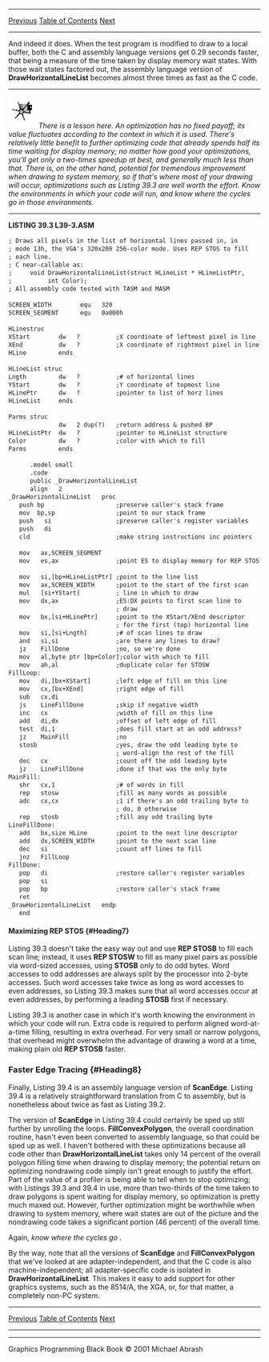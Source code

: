   ------------------------ --------------------------------- --------------------
  [Previous](39-03.html)   [Table of Contents](index.html)   [Next](39-05.html)
  ------------------------ --------------------------------- --------------------

And indeed it does. When the test program is modified to draw to a local
buffer, both the C and assembly language versions get 0.29 seconds
faster, that being a measure of the time taken by display memory wait
states. With those wait states factored out, the assembly language
version of **DrawHorizontalLineList** becomes almost three times as fast
as the C code.

  ------------------- --------------------------------------------------------------------------------------------------------------------------------------------------------------------------------------------------------------------------------------------------------------------------------------------------------------------------------------------------------------------------------------------------------------------------------------------------------------------------------------------------------------------------------------------------------------------------------------------------------
  ![](images/i.jpg)   *There is a lesson here. An optimization has no fixed payoff; its value fluctuates according to the context in which it is used. There's relatively little benefit to further optimizing code that already spends half its time waiting for display memory; no matter how good your optimizations, you'll get only a two-times speedup at best, and generally much less than that. There is, on the other hand, potential for tremendous improvement when drawing to system memory, so if that's where most of your drawing will occur, optimizations such as Listing 39.3 are well worth the effort.*
                      *Know the environments in which your code will run, and know where the cycles go in those environments.*
  ------------------- --------------------------------------------------------------------------------------------------------------------------------------------------------------------------------------------------------------------------------------------------------------------------------------------------------------------------------------------------------------------------------------------------------------------------------------------------------------------------------------------------------------------------------------------------------------------------------------------------------

**LISTING 39.3 L39-3.ASM**

    ; Draws all pixels in the list of horizontal lines passed in, in
    ; mode 13h, the VGA's 320x200 256-color mode. Uses REP STOS to fill
    ; each line.
    ; C near-callable as:
    ;     void DrawHorizontalLineList(struct HLineList * HLineListPtr,
    ;          int Color);
    ; All assembly code tested with TASM and MASM

    SCREEN_WIDTH        equ   320
    SCREEN_SEGMENT      equ   0a000h

    HLinestruc
    XStart        dw   ?          ;X coordinate of leftmost pixel in line
    XEnd          dw   ?          ;X coordinate of rightmost pixel in line
    HLine         ends

    HLineList struc
    Lngth         dw   ?          ;# of horizontal lines
    YStart        dw   ?          ;Y coordinate of topmost line
    HLinePtr      dw   ?          ;pointer to list of horz lines
    HLineList     ends

    Parms struc
                  dw   2 dup(?)   ;return address & pushed BP
    HLineListPtr  dw   ?          ;pointer to HLineList structure
    Color         dw   ?          ;color with which to fill
    Parms         ends

          .model small
          .code
          public _DrawHorizontalLineList
          align   2
    _DrawHorizontalLineList   proc
       push bp                    ;preserve caller's stack frame
       mov  bp,sp                 ;point to our stack frame
       push   si                  ;preserve caller's register variables
       push   di
       cld                        ;make string instructions inc pointers

       mov   ax,SCREEN_SEGMENT
       mov   es,ax                ;point ES to display memory for REP STOS

       mov   si,[bp+HLineListPtr] ;point to the line list
       mov   ax,SCREEN_WIDTH      ;point to the start of the first scan
       mul   [si+YStart]          ; line in which to draw
       mov   dx,ax                ;ES:DX points to first scan line to
                                  ; draw
       mov   bx,[si+HLinePtr]     ;point to the XStart/XEnd descriptor
                                  ; for the first (top) horizontal line
       mov   si,[si+Lngth]        ;# of scan lines to draw
       and   si,si                ;are there any lines to draw?
       jz    FillDone             ;no, so we're done
       mov   al,byte ptr [bp+Color];color with which to fill
       mov   ah,al                ;duplicate color for STOSW
    FillLoop:
       mov   di,[bx+XStart]       ;left edge of fill on this line
       mov   cx,[bx+XEnd]         ;right edge of fill
       sub   cx,di
       js    LineFillDone         ;skip if negative width
       inc   cx                   ;width of fill on this line
       add   di,dx                ;offset of left edge of fill
       test  di,1                 ;does fill start at an odd address?
       jz    MainFill             ;no
       stosb                      ;yes, draw the odd leading byte to
                                  ; word-align the rest of the fill
       dec   cx                   ;count off the odd leading byte
       jz    LineFillDone         ;done if that was the only byte
    MainFill:
       shr   cx,1                 ;# of words in fill
       rep   stosw                ;fill as many words as possible
       adc   cx,cx                ;1 if there's an odd trailing byte to
                                  ; do, 0 otherwise
       rep   stosb                ;fill any odd trailing byte
    LineFillDone:
       add   bx,size HLine        ;point to the next line descriptor
       add   dx,SCREEN_WIDTH      ;point to the next scan line
       dec   si                   ;count off lines to fill
       jnz   FillLoop
    FillDone:
       pop   di                   ;restore caller's register variables
       pop   si
       pop   bp                   ;restore caller's stack frame
       ret
    _DrawHorizontalLineList   endp
       end

#### Maximizing REP STOS {#Heading7}

Listing 39.3 doesn't take the easy way out and use **REP STOSB** to fill
each scan line; instead, it uses **REP STOSW** to fill as many pixel
pairs as possible via word-sized accesses, using **STOSB** only to do
odd bytes. Word accesses to odd addresses are always split by the
processor into 2-byte accesses. Such word accesses take twice as long as
word accesses to even addresses, so Listing 39.3 makes sure that all
word accesses occur at even addresses, by performing a leading **STOSB**
first if necessary.

Listing 39.3 is another case in which it's worth knowing the environment
in which your code will run. Extra code is required to perform aligned
word-at-a-time filling, resulting in extra overhead. For very small or
narrow polygons, that overhead might overwhelm the advantage of drawing
a word at a time, making plain old **REP STOSB** faster.

### Faster Edge Tracing {#Heading8}

Finally, Listing 39.4 is an assembly language version of **ScanEdge**.
Listing 39.4 is a relatively straightforward translation from C to
assembly, but is nonetheless about twice as fast as Listing 39.2.

The version of **ScanEdge** in Listing 39.4 could certainly be sped up
still further by unrolling the loops. **FillConvexPolygon**, the overall
coordination routine, hasn't even been converted to assembly language,
so that could be sped up as well. I haven't bothered with these
optimizations because all code other than **DrawHorizontalLineList**
takes only 14 percent of the overall polygon filling time when drawing
to display memory; the potential return on optimizing nondrawing code
simply isn't great enough to justify the effort. Part of the value of a
profiler is being able to tell when to stop optimizing; with Listings
39.3 and 39.4 in use, more than two-thirds of the time taken to draw
polygons is spent waiting for display memory, so optimization is pretty
much maxed out. However, further optimization might be worthwhile when
drawing to system memory, where wait states are out of the picture and
the nondrawing code takes a significant portion (46 percent) of the
overall time.

Again, *know where the cycles go* .

By the way, note that all the versions of **ScanEdge** and
**FillConvexPolygon** that we've looked at are adapter-independent, and
that the C code is also machine-independent; all adapter-specific code
is isolated in **DrawHorizontalLineList**. This makes it easy to add
support for other graphics systems, such as the 8514/A, the XGA, or, for
that matter, a completely non-PC system.

  ------------------------ --------------------------------- --------------------
  [Previous](39-03.html)   [Table of Contents](index.html)   [Next](39-05.html)
  ------------------------ --------------------------------- --------------------

* * * * *

Graphics Programming Black Book © 2001 Michael Abrash
